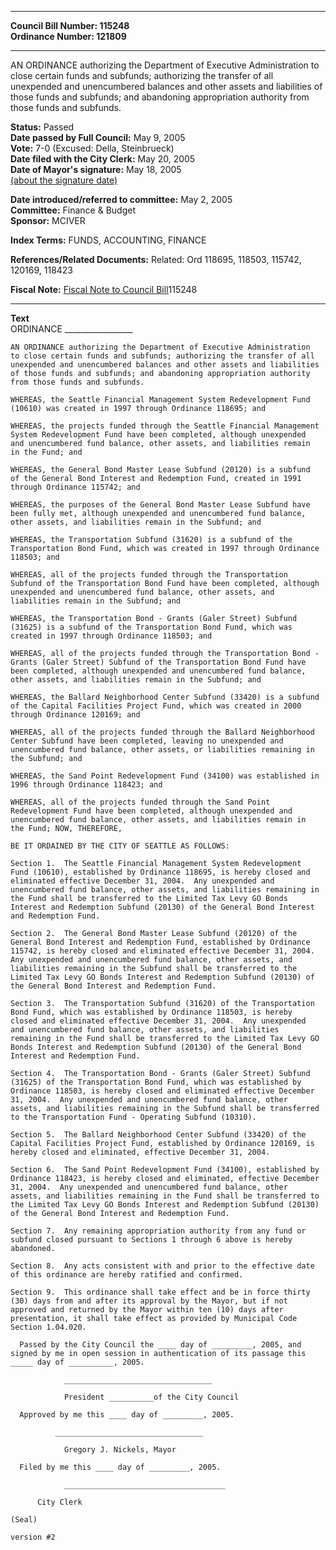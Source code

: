 * * * * *  
  
**Council Bill Number: [](#h0)[](#h2)115248**   
**Ordinance Number: 121809**  
  
* * * * *  
  
AN ORDINANCE authorizing the Department of Executive Administration to close certain funds and subfunds; authorizing the transfer of all unexpended and unencumbered balances and other assets and liabilities of those funds and subfunds; and abandoning appropriation authority from those funds and subfunds.  
  
**Status:** Passed   
**Date passed by Full Council:** May 9, 2005   
**Vote:** 7-0 (Excused: Della, Steinbrueck)   
**Date filed with the City Clerk:** May 20, 2005   
**Date of Mayor's signature:** May 18, 2005   
[(about the signature date)](/~public/approvaldate.htm)   
  
  
**Date introduced/referred to committee:** May 2, 2005   
**Committee:** Finance & Budget   
**Sponsor:** MCIVER   
  
**Index Terms:** FUNDS, ACCOUNTING, FINANCE  
  
**References/Related Documents:** Related: Ord 118695, 118503, 115742, 120169, 118423  
  
**Fiscal Note:** [Fiscal Note to Council Bill](http://clerk.seattle.gov/~public/fnote/115248.htm)[](#h1)[](#h3)115248  
  
* * * * *  
  
**Text**  
    ORDINANCE _________________  
  
    AN ORDINANCE authorizing the Department of Executive Administration  
    to close certain funds and subfunds; authorizing the transfer of all  
    unexpended and unencumbered balances and other assets and liabilities  
    of those funds and subfunds; and abandoning appropriation authority  
    from those funds and subfunds.  
  
    WHEREAS, the Seattle Financial Management System Redevelopment Fund  
    (10610) was created in 1997 through Ordinance 118695; and  
  
    WHEREAS, the projects funded through the Seattle Financial Management  
    System Redevelopment Fund have been completed, although unexpended  
    and unencumbered fund balance, other assets, and liabilities remain  
    in the Fund; and  
  
    WHEREAS, the General Bond Master Lease Subfund (20120) is a subfund  
    of the General Bond Interest and Redemption Fund, created in 1991  
    through Ordinance 115742; and  
  
    WHEREAS, the purposes of the General Bond Master Lease Subfund have  
    been fully met, although unexpended and unencumbered fund balance,  
    other assets, and liabilities remain in the Subfund; and  
  
    WHEREAS, the Transportation Subfund (31620) is a subfund of the  
    Transportation Bond Fund, which was created in 1997 through Ordinance  
    118503; and  
  
    WHEREAS, all of the projects funded through the Transportation  
    Subfund of the Transportation Bond Fund have been completed, although  
    unexpended and unencumbered fund balance, other assets, and  
    liabilities remain in the Subfund; and  
  
    WHEREAS, the Transportation Bond - Grants (Galer Street) Subfund  
    (31625) is a subfund of the Transportation Bond Fund, which was  
    created in 1997 through Ordinance 118503; and  
  
    WHEREAS, all of the projects funded through the Transportation Bond -  
    Grants (Galer Street) Subfund of the Transportation Bond Fund have  
    been completed, although unexpended and unencumbered fund balance,  
    other assets, and liabilities remain in the Subfund; and  
  
    WHEREAS, the Ballard Neighborhood Center Subfund (33420) is a subfund  
    of the Capital Facilities Project Fund, which was created in 2000  
    through Ordinance 120169; and  
  
    WHEREAS, all of the projects funded through the Ballard Neighborhood  
    Center Subfund have been completed, leaving no unexpended and  
    unencumbered fund balance, other assets, or liabilities remaining in  
    the Subfund; and  
  
    WHEREAS, the Sand Point Redevelopment Fund (34100) was established in  
    1996 through Ordinance 118423; and  
  
    WHEREAS, all of the projects funded through the Sand Point  
    Redevelopment Fund have been completed, although unexpended and  
    unencumbered fund balance, other assets, and liabilities remain in  
    the Fund; NOW, THEREFORE,  
  
    BE IT ORDAINED BY THE CITY OF SEATTLE AS FOLLOWS:  
  
    Section 1.  The Seattle Financial Management System Redevelopment  
    Fund (10610), established by Ordinance 118695, is hereby closed and  
    eliminated effective December 31, 2004.  Any unexpended and  
    unencumbered fund balance, other assets, and liabilities remaining in  
    the Fund shall be transferred to the Limited Tax Levy GO Bonds  
    Interest and Redemption Subfund (20130) of the General Bond Interest  
    and Redemption Fund.  
  
    Section 2.  The General Bond Master Lease Subfund (20120) of the  
    General Bond Interest and Redemption Fund, established by Ordinance  
    115742, is hereby closed and eliminated effective December 31, 2004.  
    Any unexpended and unencumbered fund balance, other assets, and  
    liabilities remaining in the Subfund shall be transferred to the  
    Limited Tax Levy GO Bonds Interest and Redemption Subfund (20130) of  
    the General Bond Interest and Redemption Fund.  
  
    Section 3.  The Transportation Subfund (31620) of the Transportation  
    Bond Fund, which was established by Ordinance 118503, is hereby  
    closed and eliminated effective December 31, 2004.  Any unexpended  
    and unencumbered fund balance, other assets, and liabilities  
    remaining in the Fund shall be transferred to the Limited Tax Levy GO  
    Bonds Interest and Redemption Subfund (20130) of the General Bond  
    Interest and Redemption Fund.  
  
    Section 4.  The Transportation Bond - Grants (Galer Street) Subfund  
    (31625) of the Transportation Bond Fund, which was established by  
    Ordinance 118503, is hereby closed and eliminated effective December  
    31, 2004.  Any unexpended and unencumbered fund balance, other  
    assets, and liabilities remaining in the Subfund shall be transferred  
    to the Transportation Fund - Operating Subfund (10310).  
  
    Section 5.  The Ballard Neighborhood Center Subfund (33420) of the  
    Capital Facilities Project Fund, established by Ordinance 120169, is  
    hereby closed and eliminated, effective December 31, 2004.  
  
    Section 6.  The Sand Point Redevelopment Fund (34100), established by  
    Ordinance 118423, is hereby closed and eliminated, effective December  
    31, 2004.  Any unexpended and unencumbered fund balance, other  
    assets, and liabilities remaining in the Fund shall be transferred to  
    the Limited Tax Levy GO Bonds Interest and Redemption Subfund (20130)  
    of the General Bond Interest and Redemption Fund.  
  
    Section 7.  Any remaining appropriation authority from any fund or  
    subfund closed pursuant to Sections 1 through 6 above is hereby  
    abandoned.  
  
    Section 8.  Any acts consistent with and prior to the effective date  
    of this ordinance are hereby ratified and confirmed.  
  
    Section 9.  This ordinance shall take effect and be in force thirty  
    (30) days from and after its approval by the Mayor, but if not  
    approved and returned by the Mayor within ten (10) days after  
    presentation, it shall take effect as provided by Municipal Code  
    Section 1.04.020.  
  
      Passed by the City Council the ____ day of _________, 2005, and  
    signed by me in open session in authentication of its passage this  
    _____ day of __________, 2005.  
  
                _________________________________  
  
                President __________of the City Council  
  
      Approved by me this ____ day of _________, 2005.  
  
              _________________________________  
  
                Gregory J. Nickels, Mayor  
  
      Filed by me this ____ day of _________, 2005.  
  
                ____________________________________  
  
          City Clerk  
  
    (Seal)  
  
    version #2  
